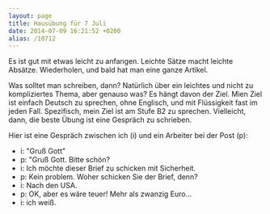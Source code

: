 ```yaml
---
layout: page
title: Hausübung für 7 Juli
date: 2014-07-09 16:21:52 +0200
alias: /10712
---
```

Es ist gut mit etwas leicht zu anfangen. Leichte Sätze macht leichte Absätze. Wiederholen, und bald hat man eine ganze Artikel.

Was solltet man schreiben, dann? Natürlich über ein leichtes und nicht zu kompliziertes Thema, aber genauso was? Es hängt davon der Ziel. Mien Ziel ist einfach Deutsch zu sprechen, ohne Englisch, und mit Flüssigkeit fast im jeden Fall. Spezifisch, mein Ziel ist am Stufe B2 zu sprechen. Vielleicht, dann, die beste Übung ist eine Gespräch zu schrieben.

Hier ist eine Gespräch zwischen ich (i) und ein Arbeiter bei der Post (p):

 - i: "Gruß Gott"
 - p: "Gruß Gott. Bitte schön?
 - i: Ich möchte dieser Brief zu schicken mit Sicherheit.
 - p: Kein problem. Woher schicken Sie der Brief, denn?
 - i: Nach den USA.
 - p: OK, aber es wäre teuer! Mehr als zwanzig Euro...
 - i: ich weiß.
